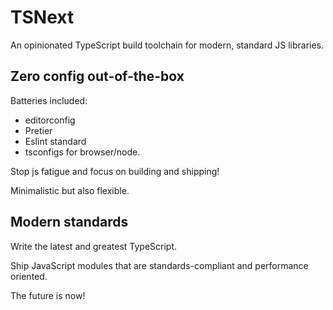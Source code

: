 # TSNext
An opinionated TypeScript build toolchain for modern, standard JS libraries.

## Zero config out-of-the-box
Batteries included:
  - editorconfig
  - Pretier
  - Eslint standard
  - tsconfigs for browser/node.

Stop js fatigue and focus on building and shipping!

Minimalistic but also flexible.

## Modern standards
Write the latest and greatest TypeScript.

Ship JavaScript modules that are standards-compliant and performance oriented.

The future is now!
